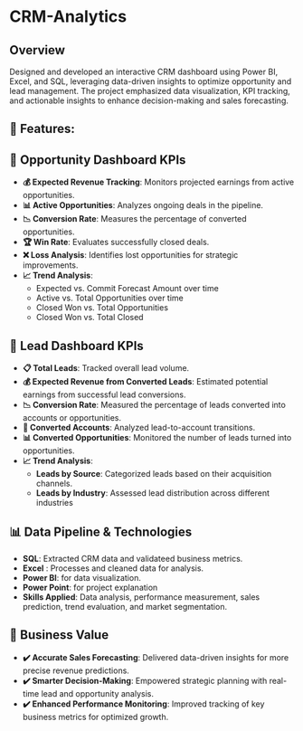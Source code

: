 # CRM-Analytics

## Overview
Designed and developed an interactive CRM dashboard using Power BI, Excel, and SQL, leveraging data-driven insights to optimize opportunity and lead management.  The project emphasized data visualization, KPI tracking, and actionable insights to enhance decision-making and sales forecasting.

## 🚀 Features:

## 📌 Opportunity Dashboard KPIs
- **💰 Expected Revenue Tracking**: Monitors projected earnings from active opportunities.  
- **📊 Active Opportunities**: Analyzes ongoing deals in the pipeline.  
- **📉 Conversion Rate**: Measures the percentage of converted opportunities.  
- **🏆 Win Rate**: Evaluates successfully closed deals.  
- **❌ Loss Analysis**: Identifies lost opportunities for strategic improvements.  
- **📈 Trend Analysis**:  
  - Expected vs. Commit Forecast Amount over time  
  - Active vs. Total Opportunities over time  
  - Closed Won vs. Total Opportunities  
  - Closed Won vs. Total Closed
 
## 📌 Lead Dashboard KPIs  
- **📋 Total Leads**: Tracked overall lead volume.  
- **💰 Expected Revenue from Converted Leads**: Estimated potential earnings from successful lead conversions.  
- **📉 Conversion Rate**: Measured the percentage of leads converted into accounts or opportunities.  
- **🏢 Converted Accounts**: Analyzed lead-to-account transitions.  
- **📊 Converted Opportunities**: Monitored the number of leads turned into opportunities.
- **📈 Trend Analysis**:  
     - **Leads by Source**: Categorized leads based on their acquisition channels.  
     - **Leads by Industry**: Assessed lead distribution across different industries

## 📊 Data Pipeline & Technologies  
- **SQL**: Extracted CRM data and validateed business metrics.  
- **Excel** : Processes and cleaned data for analysis.  
- **Power BI**: for data visualization.
- **Power Point**: for project explanation
- **Skills Applied**: Data analysis, performance measurement, sales prediction, trend evaluation, and market segmentation.


## 🌟 Business Value
- **✔️ Accurate Sales Forecasting**: Delivered data-driven insights for more precise revenue predictions.
- **✔️ Smarter Decision-Making**: Empowered strategic planning with real-time lead and opportunity analysis.
- **✔️ Enhanced Performance Monitoring**: Improved tracking of key business metrics for optimized growth.
